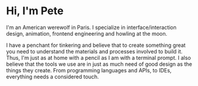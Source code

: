 # Hi, I'm Pete

I'm an American werewolf in Paris. I specialize in interface/interaction
design, animation, frontend engineering and howling at the moon.

I have a penchant for tinkering and believe that to create something great you
need to understand the materials and processes involved to build it. Thus, I'm
just as at home with a pencil as I am with a terminal prompt. I also believe
that the tools we use are in just as much need of good design as the things
they create. From programming languages and APIs, to IDEs, everything needs a
considered touch.
